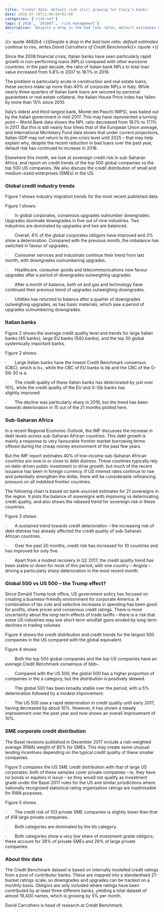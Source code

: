 ```yaml
---
title: 'Credit data: default risk still growing for Italy’s banks'
date: 2018-07-10T12:00:00+02:00
categories: ['risk-net']
tags: ['2018', '201807', 'risk management']
description: 'Despite a drop in the bad loan ratio, default estimates continue to rise, writes David Carruthers of Credit Benchmark'
---
```


{{< quote 4682b4 >}}_Despite a drop in the bad loan ratio, default estimates continue to rise, writes David Carruthers of Credit Benchmark_{{< /quote >}}

Since the 2008 financial crisis, Italian banks have seen particularly rapid growth in non-performing loans (NPLs) compared with other eurozone countries. In the past decade, the ratio of Italian bank NPLs to total loan value increased from 5.8% in 2007 to 18.1% in 2016.

The problem is particularly acute in construction and real estate loans; these sectors make up more than 40% of corporate NPLs in Italy. While nearly three-quarters of Italian bank loans are secured by personal guarantees or real estate collateral, the Italian House Price index has fallen by more than 15% since 2010.

Italy’s oldest and third-largest bank, Monte dei Paschi (MPS), was bailed out by the Italian government in mid-2017. This may have represented a turning point – World Bank data shows the NPL ratio decreased from 18.1% to 17.1% in 2017. But this is still nearly four times that of the European Union average, and International Montetary Fund data shows that under current projections, Italian GDP may not return to its pre-crisis level until 2025 – that may help explain why, despite the recent reduction in bad loans over the past year, default risk has continued to increase in 2018.

Elsewhere this month, we look at sovereign credit risk in sub-Saharan Africa, and report on credit trends of the top 500 global companies vs the top 500 US companies. We also discuss the credit distribution of small and medium-sized enterprises (SMEs) in the US.

### Global credit industry trends

Figure 1 shows industry migration trends for the most recent published data.

Figure 1 shows:

·       In global corporates, consensus upgrades outnumber downgrades. Upgrades dominate downgrades in five out of nine industries. Two industries are dominated by upgrades and two are balanced.

·       Overall, 4% of the global corporates obligors have improved and 3% show a deterioration. Compared with the previous month, the imbalance has switched in favour of upgrades.

·       Consumer services and industrials continue their trend from last month, with downgrades outnumbering upgrades.

·       Healthcare, consumer goods and telecommunications now favour upgrades after a period of downgrades outweighing upgrades.

·       After a month of balance, both oil and gas and technology have continued their previous trend of upgrades outweighing downgrades.

·       Utilities has returned to balance after a quarter of downgrades outweighing upgrades, as has basic materials, which saw a period of upgrades outnumbering downgrades.

### Italian banks

Figure 2 shows the average credit quality level and trends for large Italian banks (45 banks), large EU banks (540 banks), and the top 30 global systemically important banks.

Figure 2 shows:

·       Large Italian banks have the lowest Credit Benchmark consensus (CBC), which is b+, while the CBC of EU banks is bb and the CBC of the G-Sib 30 is a.

·       The credit quality of these Italian banks has deteriorated by just over 10%, while the credit quality of the EU and G-Sib banks has slightly improved.

·       The decline was particularly sharp in 2016, but the trend has been towards deterioration in 15 out of the 21 months plotted here.

### Sub-Saharan Africa

In a recent Regional Economic Outlook, the IMF discusses the increase in debt levels across sub-Saharan African countries. This debt growth is mainly a response to very favourable frontier market borrowing terms offered during the cheap money environment of the past few years.

But the IMF report estimates 40% of low-income sub-Saharan African countries are now in or close to debt distress. These countries typically rely on debt-driven public investment to drive growth, but much of the recent issuance has been in foreign currency. If US interest rates continue to rise and potentially strengthen the dollar, there will be considerable refinancing pressure on all indebted frontier countries.

The following chart is based on bank-sourced estimates for 21 sovereigns in the region. It plots the balance of sovereigns with improving vs deteriorating credit quality, and also shows the rebased trend for sovereign risk in these countries.

Figure 3 shows:

·       A sustained trend towards credit deterioration – the increasing risk of debt distress has already affected the credit quality of sub-Saharan African countries.

·       Over the past 20 months, credit risk has increased for 10 countries and has improved for only five.

·       Apart from a modest recovery in Q2 2017, the credit quality trend has been stable or down for most of this period, with one country – Angola – driving a particularly sharp deterioration in the most recent month.

### Global 500 vs US 500 – the Trump effect?

Since Donald Trump took office, US government policy has focused on creating a business-friendly environment for corporate America. A combination of tax cuts and selective increases in spending has been good for profits, share prices and consensus credit ratings. There is more uncertainty about the long-term effects of trade tariffs – there is a risk that some US industries may see short-term windfall gains eroded by long-term declines in trading volumes.

Figure 4 shows the credit distribution and credit trends for the largest 500 companies in the US compared with the global equivalent.

Figure 4 shows:

·       Both the top 500 global companies and the top US companies have an average Credit Benchmark consensus of bbb–.

·       Compared with the US 500, the global 500 has a higher proportion of companies in the a category, but the distribution is positively skewed.

·       The global 500 has been broadly stable over the period, with a 5% deterioration followed by a modest improvement.

·       The US 500 saw a rapid deterioration in credit quality until early 2017, having decreased by about 10%. However, it has shown a steady improvement over the past year and now shows an overall improvement of 10%.

### SME corporate credit distribution

The Basel revisions published in December 2017 include a risk-weighted average (RWA) weight of 85% for SMEs. This may create some unusual lending incentives depending on the typical credit quality of these smaller companies.

Figure 5 compares the US SME credit distribution with that of large US corporates; both of these samples cover private companies – ie, they have no bonds or equities in issue – so they would not qualify as investment grade under the Basel 2017 rules for the US and similar jurisdictions where nationally recognised statistical rating organisation ratings are inadmissible for RWA purposes.

Figure 5 shows:

·       The credit risk of 103 private SME companies is slightly lower than that of 418 large private companies.

·       Both categories are dominated by the bb category.

·       Both categories show a very low share of investment-grade obligors; these account for 26% of private SMEs and 29% of large private companies.

### About this data

The Credit Benchmark dataset is based on internally modelled credit ratings from a pool of contributor banks. These are mapped into a standardised 21-bucket ratings scale, so downgrades and upgrades can be tracked on a monthly basis. Obligors are only included where ratings have been contributed by at least three different banks, yielding a total dataset of almost 19,400 names, which is growing by 5% per month.

David Carruthers is head of research at Credit Benchmark.

